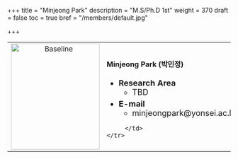 +++
title = "Minjeong Park"
description = "M.S/Ph.D 1st"
weight = 370
draft = false
toc = true
bref = "/members/default.jpg"

+++

<table>
    <tr>
       <td width="280" align="center" valign="top">
          <img alt="Baseline" width="200px" height="240" src="/members/default.jpg">
       </td>
       <td>
            <h4>Minjeong Park (박민정)</h4>
            <ul class="member_info">
                <li style="font-size: 18px"><b>Research Area</b>
                    <ul class="interest">
                        <li style="margin-bottom: 5px">TBD</li>
                    </ul>
                </li>
                <li style="font-size: 18px"><b>E-mail</b>
                    <ul>
                        <li style="margin-bottom: 5px">minjeongpark@yonsei.ac.kr</li>
                    </ul>
                </li>
            </ul>


         </td>
    </tr>
</table>